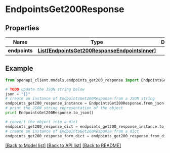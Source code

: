 # EndpointsGet200Response


## Properties
Name | Type | Description | Notes
------------ | ------------- | ------------- | -------------
**endpoints** | [**List[EndpointsGet200ResponseEndpointsInner]**](EndpointsGet200ResponseEndpointsInner.md) |  | [optional] 

## Example

```python
from openapi_client.models.endpoints_get200_response import EndpointsGet200Response

# TODO update the JSON string below
json = "{}"
# create an instance of EndpointsGet200Response from a JSON string
endpoints_get200_response_instance = EndpointsGet200Response.from_json(json)
# print the JSON string representation of the object
print EndpointsGet200Response.to_json()

# convert the object into a dict
endpoints_get200_response_dict = endpoints_get200_response_instance.to_dict()
# create an instance of EndpointsGet200Response from a dict
endpoints_get200_response_form_dict = endpoints_get200_response.from_dict(endpoints_get200_response_dict)
```
[[Back to Model list]](../README.md#documentation-for-models) [[Back to API list]](../README.md#documentation-for-api-endpoints) [[Back to README]](../README.md)


